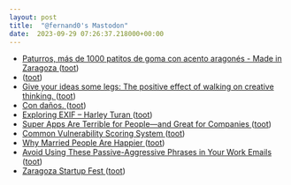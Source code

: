 ```yaml
---
layout: post
title:  "@fernand0's Mastodon"
date:  2023-09-29 07:26:37.218000+00:00
---
```

*  [Paturros, más de 1000 patitos de goma con acento aragonés - Made in Zaragoza ](https://madeinzaragoza.es/blog/paturros-mas-de-1000-patitos-de-goma-con-acento-aragones) ([toot](https://mastodon.social/@fernand0/111147247023970691))
*  [ ](https://mastodon.social/users/fernand0/statuses/111146469634386197/activity) ([toot](https://mastodon.social/users/fernand0/statuses/111146469634386197/activity))
*  [Give your ideas some legs: The positive effect of walking on creative thinking.   ](https://psycnet.apa.org/record/2014-14435-001) ([toot](https://mastodon.social/@fernand0/111143934023410085))
*  [Con daños. ](https://avecesunafoto.wordpress.com/2023/09/27/con-danos) ([toot](https://mastodon.social/@fernand0/111143867688537185))
*  [Exploring EXIF – Harley Turan ](https://hturan.com/writing/exploring-exi) ([toot](https://mastodon.social/@fernand0/111143800140829574))
*  [Super Apps Are Terrible for People—and Great for Companies ](https://www.wired.com/story/super-app-musk-x-wechat-regulation) ([toot](https://mastodon.social/@fernand0/111143541095116588))
*  [Common Vulnerability Scoring System ](https://www.first.org/cvss/v4-) ([toot](https://mastodon.social/@fernand0/111143314849283064))
*  [Why Married People Are Happier ](https://www.theatlantic.com/ideas/archive/2023/08/does-marriage-make-you-happier/675145) ([toot](https://mastodon.social/@fernand0/111143029408524602))
*  [Avoid Using These Passive-Aggressive Phrases in Your Work Emails ](https://lifehacker.com/avoid-using-these-passive-aggressive-phrases-in-your-wo-185084329) ([toot](https://mastodon.social/@fernand0/111142691760012152))
*  [Zaragoza Startup Fest ](https://etopia.es/evento/zaragoza-startup-fest) ([toot](https://mastodon.social/@fernand0/111142524672250875))
